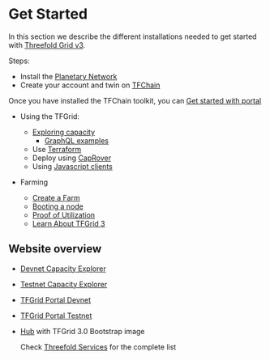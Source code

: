 
# Get Started

In this section we describe the different installations needed to get started with [Threefold Grid v3](https://library.threefold.me/info/tfgrid/#/grid/grid_home.md).

Steps:

- Install the [Planetary Network](grid3_planetary_network)
- Create your account and twin on [TFChain](grid3_tfchain_init)

Once you have installed the TFChain toolkit, you can [Get started with portal](grid3_tfchain_portal)



- Using the TFGrid:  
  - [Exploring capacity](grid3_explorer)
    - [GraphQL examples](explorer_graphql_examples)
  - Use [Terraform](grid3_terraform_home)
  - Deploy using [CapRover](terraform_caprover)
  - Using [Javascript clients](grid3_javascript_home) 
  
- Farming
  - [Create a Farm](create_farm)
  - [Booting a node](booting_node)
  - [Proof of Utilization](@grid3_billing)
  - [Learn About TFGrid 3](@manual3_tfgrid_home)
  
## Website overview

- [Devnet Capacity Explorer](https://explorer.dev.grid.tf/)
- [Testnet Capacity Explorer](https://explorer.test.grid.tf/)
- [TFGrid Portal Devnet](https://portal.dev.grid.tf/)
- [TFGrid Portal Testnet](https://portal.test.grid.tf/)
- [Hub](https://dev.bootstrap.grid.tf) with TFGrid 3.0 Bootstrap image
  
  Check [Threefold Services](manual3_tfservices) for the complete list